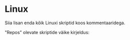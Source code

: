 # Linux

Siia lisan enda kõik Linuxi skriptid koos kommentaaridega.

"Repos" olevate skriptide väike kirjeldus:
